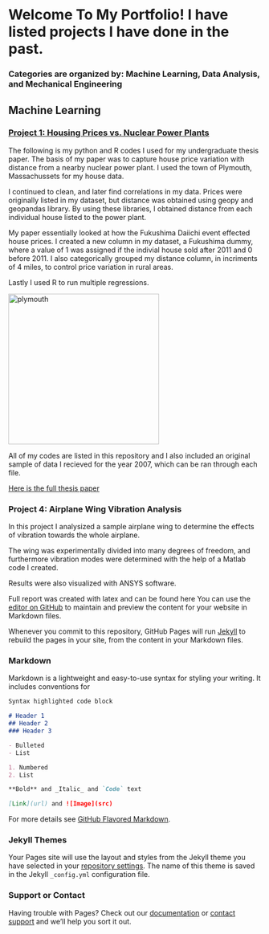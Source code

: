 # Welcome To My Portfolio! I have listed projects I have done in the past. 
### Categories are organized by: Machine Learning, Data Analysis, and Mechanical Engineering


## Machine Learning
### [Project 1: Housing Prices vs. Nuclear Power Plants](https://github.com/king-sules/Nuclear_Matrix_Data)
The following is my python and R codes I used for my undergraduate thesis paper. The basis of my paper was to capture house price variation with distance from a nearby nuclear power plant. I used the town of Plymouth, Massachussets for my house data. 

I continued to clean, and later find correlations in my data. Prices were originally listed in my dataset, but distance was obtained using geopy and geopandas library. By using these libraries, I obtained distance from each individual house listed to the power plant.

My paper essentially looked at how the Fukushima Daiichi event effected house prices. I created a new column in my dataset, a Fukushima dummy, where a value of 1 was assigned if the indivial house sold after 2011 and 0 before 2011. I also categorically grouped my distance column, in incriments of 4 miles, to control price variation in rural areas.

Lastly I used R to run multiple regressions.


<img width="300" img height="300" alt="plymouth" src="https://user-images.githubusercontent.com/54907087/140659135-7cc55f6b-087c-4d19-9b3c-298bfdbbee41.png">




All of my codes are listed in this repository and I also included an original sample of data I recieved for the year 2007, which can be ran through each file.

[Here is the full thesis paper](https://github.com/king-sules/Nuclear_Matrix_Data/blob/master/Final%20Thesis.pdf)

### Project 4: Airplane Wing Vibration Analysis
In this project I analysized a sample airplane wing to determine the effects of vibration towards the whole airplane. 

The wing was experimentally divided into many degrees of freedom, and furthermore vibration modes were determined with the help of a Matlab code I created. 

Results were also visualized with ANSYS software.

Full report was created with latex and can be found here
You can use the [editor on GitHub](https://github.com/king-sules/Sules_Portfolio/edit/gh-pages/index.md) to maintain and preview the content for your website in Markdown files.

Whenever you commit to this repository, GitHub Pages will run [Jekyll](https://jekyllrb.com/) to rebuild the pages in your site, from the content in your Markdown files.

### Markdown

Markdown is a lightweight and easy-to-use syntax for styling your writing. It includes conventions for

```markdown
Syntax highlighted code block

# Header 1
## Header 2
### Header 3

- Bulleted
- List

1. Numbered
2. List

**Bold** and _Italic_ and `Code` text

[Link](url) and ![Image](src)
```

For more details see [GitHub Flavored Markdown](https://guides.github.com/features/mastering-markdown/).

### Jekyll Themes

Your Pages site will use the layout and styles from the Jekyll theme you have selected in your [repository settings](https://github.com/king-sules/Sules_Portfolio/settings/pages). The name of this theme is saved in the Jekyll `_config.yml` configuration file.

### Support or Contact

Having trouble with Pages? Check out our [documentation](https://docs.github.com/categories/github-pages-basics/) or [contact support](https://support.github.com/contact) and we’ll help you sort it out.
